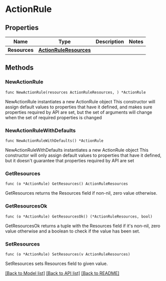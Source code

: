 # ActionRule

## Properties

Name | Type | Description | Notes
------------ | ------------- | ------------- | -------------
**Resources** | [**ActionRuleResources**](ActionRuleResources.md) |  | 

## Methods

### NewActionRule

`func NewActionRule(resources ActionRuleResources, ) *ActionRule`

NewActionRule instantiates a new ActionRule object
This constructor will assign default values to properties that have it defined,
and makes sure properties required by API are set, but the set of arguments
will change when the set of required properties is changed

### NewActionRuleWithDefaults

`func NewActionRuleWithDefaults() *ActionRule`

NewActionRuleWithDefaults instantiates a new ActionRule object
This constructor will only assign default values to properties that have it defined,
but it doesn't guarantee that properties required by API are set

### GetResources

`func (o *ActionRule) GetResources() ActionRuleResources`

GetResources returns the Resources field if non-nil, zero value otherwise.

### GetResourcesOk

`func (o *ActionRule) GetResourcesOk() (*ActionRuleResources, bool)`

GetResourcesOk returns a tuple with the Resources field if it's non-nil, zero value otherwise
and a boolean to check if the value has been set.

### SetResources

`func (o *ActionRule) SetResources(v ActionRuleResources)`

SetResources sets Resources field to given value.



[[Back to Model list]](../README.md#documentation-for-models) [[Back to API list]](../README.md#documentation-for-api-endpoints) [[Back to README]](../README.md)


